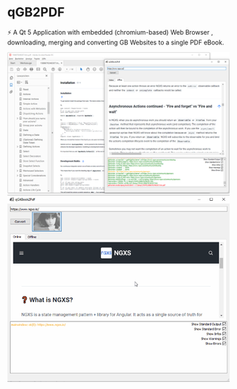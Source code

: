# qGB2PDF
⚡️ A Qt 5 Application with embedded (chromium-based) Web Browser , downloading, merging and converting GB Websites to a single PDF eBook.

<img src=qGB2Pdf.png width="550px">

<img src=qGB2Pdf.gif width="550px">
